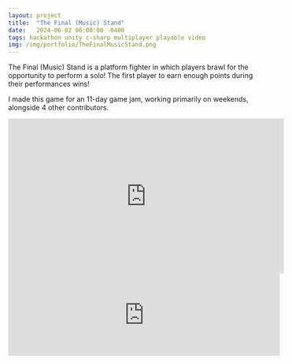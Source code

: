 ```yaml
---
layout: project
title:  "The Final (Music) Stand"
date:   2024-06-02 06:00:00 -0400
tags: hackathon unity c-sharp multiplayer playable video
img: /img/portfolio/TheFinalMusicStand.png
---
```


The Final (Music) Stand is a platform fighter in which players brawl for the opportunity to perform a solo! The first player to earn enough points during their performances wins!

I made this game for an 11-day game jam, working primarily on weekends, alongside 4 other contributors.

<iframe width="560" height="315" src="https://www.youtube.com/embed/CsMYs6ebJA4?si=PpMNTCtSPb5knQtb" title="YouTube video player" frameborder="0" allow="accelerometer; autoplay; clipboard-write; encrypted-media; gyroscope; picture-in-picture; web-share" referrerpolicy="strict-origin-when-cross-origin" allowfullscreen></iframe>

<br>

<iframe frameborder="0" src="https://itch.io/embed/2748251?bg_color=feeacc&amp;link_color=ffbd2f" width="552" height="167"><a href="https://swiimii.itch.io/the-final-music-stand">The Final (Music) Stand by swiimii</a></iframe>
